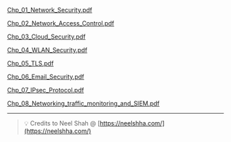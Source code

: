
[Chp_01_Network_Security.pdf](https://prod-files-secure.s3.us-west-2.amazonaws.com/cb8bfd8d-d68b-81fa-ac15-000328a0aab4/4dbf71d1-30e3-49ce-b677-c1e336a347f2/Chp_01_Network_Security.pdf?X-Amz-Algorithm=AWS4-HMAC-SHA256&X-Amz-Content-Sha256=UNSIGNED-PAYLOAD&X-Amz-Credential=ASIAZI2LB4666SBZ37WF%2F20250815%2Fus-west-2%2Fs3%2Faws4_request&X-Amz-Date=20250815T064756Z&X-Amz-Expires=3600&X-Amz-Security-Token=IQoJb3JpZ2luX2VjEA8aCXVzLXdlc3QtMiJGMEQCIDljF1fMjoyARQlj4RiJYKaWCrIk%2FHrfa5PcVysIOVlhAiBFCjSHObQWOZRIl89b%2By1h4BBYakjXOT%2BUUVCOJUUgzyr%2FAwhXEAAaDDYzNzQyMzE4MzgwNSIM1OKPDS3%2FELhwXLJkKtwDwGkvF%2FsI1E0U4fs53iHWxt2nvS0jjg8F8Dl%2Bw%2FHv0j6egFMLWxr01OTQ5qqJ7rWgcYFuuolTLcqRMkWmsrnl%2FZFDfPNYrVrl9QJEId%2BPLJ7Kv6IVWqEj65y9Kb0YSMZ3IMtZCnX2hqFhcZrAqk6NweRWU4lI8eCgY20yFBc3sontRgxO6RiDaSlmauIUcGRwieZfnnTN%2Fwl4cEhTvdQrpwZhCJr%2FWQ5aVN1jWr4C64puqO0fnF0InTpP0mZRpcfH27QI6BrkkvAHyUNv28UkK7HpoTQdoLOkyx9CgmF2b%2BMGIJcHf0MiuGIwfHbb67wOKSwDv1zlVcw6PjD2y3N2nIvnFmGOhPVlsbEoVPj%2BXevX1T1vvO3HCZbzBpN3GhGDvD%2FeTAcVLu3g9b6kldFyd%2BSm1UIKAkJjQoqjf06uBRe%2BNk0Om5hus5v2dK98U3y6Cr0AmPhkPWK0r7jU15a5r5qvsUpnKZtj4xLGFasTnMyTLv%2BbFT0EiqbZGjq1uxsUxILZ98Bv59SUaKDIDGUx0zicCdMmXwHF8A%2BfFRTP9WrPiZ56X5mMcHnwq0yr7sRls6ycBvJ%2BWy5ajha0Ctq5csUy2OOs1trEVT9FB5rjjnrPQjP7kidB4SMGsBsw8KL7xAY6pgG8lzGuT43AJSDWMifJieZvO%2BbVe2gK6%2FO899tkf%2Bakb%2FLUONEMDGP5gRbS79WNkKTzhbc%2B1HxbsS0ySL4Oz4lIfsbaQLipN%2FBDUM0f%2B4taFuJ8mXprxuGAV5dOQT01biJxo6wuw7HRHtL%2F2kI18GSTqjiAMgNp1HneNUYerg9A6UTWLpUH1Jjid%2F0r0oFE4Oy6ZfqfOoJJhXJ6bP1UnfpbIABzZ4sP&X-Amz-Signature=479cb9ffd814a12db3c08dd4362be492c7fc2fc3a9fa69f14ea1fe17cd665006&X-Amz-SignedHeaders=host&x-amz-checksum-mode=ENABLED&x-id=GetObject)


[Chp_02_Network_Access_Control.pdf](https://prod-files-secure.s3.us-west-2.amazonaws.com/cb8bfd8d-d68b-81fa-ac15-000328a0aab4/9caf9f59-7ea4-4972-9866-70bcf9ae3c62/Chp_02_Network_Access_Control.pdf?X-Amz-Algorithm=AWS4-HMAC-SHA256&X-Amz-Content-Sha256=UNSIGNED-PAYLOAD&X-Amz-Credential=ASIAZI2LB4666SBZ37WF%2F20250815%2Fus-west-2%2Fs3%2Faws4_request&X-Amz-Date=20250815T064756Z&X-Amz-Expires=3600&X-Amz-Security-Token=IQoJb3JpZ2luX2VjEA8aCXVzLXdlc3QtMiJGMEQCIDljF1fMjoyARQlj4RiJYKaWCrIk%2FHrfa5PcVysIOVlhAiBFCjSHObQWOZRIl89b%2By1h4BBYakjXOT%2BUUVCOJUUgzyr%2FAwhXEAAaDDYzNzQyMzE4MzgwNSIM1OKPDS3%2FELhwXLJkKtwDwGkvF%2FsI1E0U4fs53iHWxt2nvS0jjg8F8Dl%2Bw%2FHv0j6egFMLWxr01OTQ5qqJ7rWgcYFuuolTLcqRMkWmsrnl%2FZFDfPNYrVrl9QJEId%2BPLJ7Kv6IVWqEj65y9Kb0YSMZ3IMtZCnX2hqFhcZrAqk6NweRWU4lI8eCgY20yFBc3sontRgxO6RiDaSlmauIUcGRwieZfnnTN%2Fwl4cEhTvdQrpwZhCJr%2FWQ5aVN1jWr4C64puqO0fnF0InTpP0mZRpcfH27QI6BrkkvAHyUNv28UkK7HpoTQdoLOkyx9CgmF2b%2BMGIJcHf0MiuGIwfHbb67wOKSwDv1zlVcw6PjD2y3N2nIvnFmGOhPVlsbEoVPj%2BXevX1T1vvO3HCZbzBpN3GhGDvD%2FeTAcVLu3g9b6kldFyd%2BSm1UIKAkJjQoqjf06uBRe%2BNk0Om5hus5v2dK98U3y6Cr0AmPhkPWK0r7jU15a5r5qvsUpnKZtj4xLGFasTnMyTLv%2BbFT0EiqbZGjq1uxsUxILZ98Bv59SUaKDIDGUx0zicCdMmXwHF8A%2BfFRTP9WrPiZ56X5mMcHnwq0yr7sRls6ycBvJ%2BWy5ajha0Ctq5csUy2OOs1trEVT9FB5rjjnrPQjP7kidB4SMGsBsw8KL7xAY6pgG8lzGuT43AJSDWMifJieZvO%2BbVe2gK6%2FO899tkf%2Bakb%2FLUONEMDGP5gRbS79WNkKTzhbc%2B1HxbsS0ySL4Oz4lIfsbaQLipN%2FBDUM0f%2B4taFuJ8mXprxuGAV5dOQT01biJxo6wuw7HRHtL%2F2kI18GSTqjiAMgNp1HneNUYerg9A6UTWLpUH1Jjid%2F0r0oFE4Oy6ZfqfOoJJhXJ6bP1UnfpbIABzZ4sP&X-Amz-Signature=05deef40fa794f7f5e760a729c39a3da7312e0da915ecf76bdfef7bf324eb30b&X-Amz-SignedHeaders=host&x-amz-checksum-mode=ENABLED&x-id=GetObject)


[Chp_03_Cloud_Security.pdf](https://prod-files-secure.s3.us-west-2.amazonaws.com/cb8bfd8d-d68b-81fa-ac15-000328a0aab4/612f6318-908f-47d2-a221-50104390afbb/Chp_03_Cloud_Security.pdf?X-Amz-Algorithm=AWS4-HMAC-SHA256&X-Amz-Content-Sha256=UNSIGNED-PAYLOAD&X-Amz-Credential=ASIAZI2LB4666SBZ37WF%2F20250815%2Fus-west-2%2Fs3%2Faws4_request&X-Amz-Date=20250815T064756Z&X-Amz-Expires=3600&X-Amz-Security-Token=IQoJb3JpZ2luX2VjEA8aCXVzLXdlc3QtMiJGMEQCIDljF1fMjoyARQlj4RiJYKaWCrIk%2FHrfa5PcVysIOVlhAiBFCjSHObQWOZRIl89b%2By1h4BBYakjXOT%2BUUVCOJUUgzyr%2FAwhXEAAaDDYzNzQyMzE4MzgwNSIM1OKPDS3%2FELhwXLJkKtwDwGkvF%2FsI1E0U4fs53iHWxt2nvS0jjg8F8Dl%2Bw%2FHv0j6egFMLWxr01OTQ5qqJ7rWgcYFuuolTLcqRMkWmsrnl%2FZFDfPNYrVrl9QJEId%2BPLJ7Kv6IVWqEj65y9Kb0YSMZ3IMtZCnX2hqFhcZrAqk6NweRWU4lI8eCgY20yFBc3sontRgxO6RiDaSlmauIUcGRwieZfnnTN%2Fwl4cEhTvdQrpwZhCJr%2FWQ5aVN1jWr4C64puqO0fnF0InTpP0mZRpcfH27QI6BrkkvAHyUNv28UkK7HpoTQdoLOkyx9CgmF2b%2BMGIJcHf0MiuGIwfHbb67wOKSwDv1zlVcw6PjD2y3N2nIvnFmGOhPVlsbEoVPj%2BXevX1T1vvO3HCZbzBpN3GhGDvD%2FeTAcVLu3g9b6kldFyd%2BSm1UIKAkJjQoqjf06uBRe%2BNk0Om5hus5v2dK98U3y6Cr0AmPhkPWK0r7jU15a5r5qvsUpnKZtj4xLGFasTnMyTLv%2BbFT0EiqbZGjq1uxsUxILZ98Bv59SUaKDIDGUx0zicCdMmXwHF8A%2BfFRTP9WrPiZ56X5mMcHnwq0yr7sRls6ycBvJ%2BWy5ajha0Ctq5csUy2OOs1trEVT9FB5rjjnrPQjP7kidB4SMGsBsw8KL7xAY6pgG8lzGuT43AJSDWMifJieZvO%2BbVe2gK6%2FO899tkf%2Bakb%2FLUONEMDGP5gRbS79WNkKTzhbc%2B1HxbsS0ySL4Oz4lIfsbaQLipN%2FBDUM0f%2B4taFuJ8mXprxuGAV5dOQT01biJxo6wuw7HRHtL%2F2kI18GSTqjiAMgNp1HneNUYerg9A6UTWLpUH1Jjid%2F0r0oFE4Oy6ZfqfOoJJhXJ6bP1UnfpbIABzZ4sP&X-Amz-Signature=4cf98fd01a7f5d55fc483c1a1058c542a8f59fa8c1bc0f303395e492a9183785&X-Amz-SignedHeaders=host&x-amz-checksum-mode=ENABLED&x-id=GetObject)


[Chp_04_WLAN_Security.pdf](https://prod-files-secure.s3.us-west-2.amazonaws.com/cb8bfd8d-d68b-81fa-ac15-000328a0aab4/08a94537-7bb7-4d78-80ec-c252107df4aa/Chp_04_WLAN_Security.pdf?X-Amz-Algorithm=AWS4-HMAC-SHA256&X-Amz-Content-Sha256=UNSIGNED-PAYLOAD&X-Amz-Credential=ASIAZI2LB4666SBZ37WF%2F20250815%2Fus-west-2%2Fs3%2Faws4_request&X-Amz-Date=20250815T064756Z&X-Amz-Expires=3600&X-Amz-Security-Token=IQoJb3JpZ2luX2VjEA8aCXVzLXdlc3QtMiJGMEQCIDljF1fMjoyARQlj4RiJYKaWCrIk%2FHrfa5PcVysIOVlhAiBFCjSHObQWOZRIl89b%2By1h4BBYakjXOT%2BUUVCOJUUgzyr%2FAwhXEAAaDDYzNzQyMzE4MzgwNSIM1OKPDS3%2FELhwXLJkKtwDwGkvF%2FsI1E0U4fs53iHWxt2nvS0jjg8F8Dl%2Bw%2FHv0j6egFMLWxr01OTQ5qqJ7rWgcYFuuolTLcqRMkWmsrnl%2FZFDfPNYrVrl9QJEId%2BPLJ7Kv6IVWqEj65y9Kb0YSMZ3IMtZCnX2hqFhcZrAqk6NweRWU4lI8eCgY20yFBc3sontRgxO6RiDaSlmauIUcGRwieZfnnTN%2Fwl4cEhTvdQrpwZhCJr%2FWQ5aVN1jWr4C64puqO0fnF0InTpP0mZRpcfH27QI6BrkkvAHyUNv28UkK7HpoTQdoLOkyx9CgmF2b%2BMGIJcHf0MiuGIwfHbb67wOKSwDv1zlVcw6PjD2y3N2nIvnFmGOhPVlsbEoVPj%2BXevX1T1vvO3HCZbzBpN3GhGDvD%2FeTAcVLu3g9b6kldFyd%2BSm1UIKAkJjQoqjf06uBRe%2BNk0Om5hus5v2dK98U3y6Cr0AmPhkPWK0r7jU15a5r5qvsUpnKZtj4xLGFasTnMyTLv%2BbFT0EiqbZGjq1uxsUxILZ98Bv59SUaKDIDGUx0zicCdMmXwHF8A%2BfFRTP9WrPiZ56X5mMcHnwq0yr7sRls6ycBvJ%2BWy5ajha0Ctq5csUy2OOs1trEVT9FB5rjjnrPQjP7kidB4SMGsBsw8KL7xAY6pgG8lzGuT43AJSDWMifJieZvO%2BbVe2gK6%2FO899tkf%2Bakb%2FLUONEMDGP5gRbS79WNkKTzhbc%2B1HxbsS0ySL4Oz4lIfsbaQLipN%2FBDUM0f%2B4taFuJ8mXprxuGAV5dOQT01biJxo6wuw7HRHtL%2F2kI18GSTqjiAMgNp1HneNUYerg9A6UTWLpUH1Jjid%2F0r0oFE4Oy6ZfqfOoJJhXJ6bP1UnfpbIABzZ4sP&X-Amz-Signature=1d233e82d32fd5b4da7fbc18d7d12331d58cffcb08764199b7d6c38b909a5b05&X-Amz-SignedHeaders=host&x-amz-checksum-mode=ENABLED&x-id=GetObject)


[Chp_05_TLS.pdf](https://prod-files-secure.s3.us-west-2.amazonaws.com/cb8bfd8d-d68b-81fa-ac15-000328a0aab4/7609bb6f-0458-4f36-b57c-47c2080c54e1/Chp_05_TLS.pdf?X-Amz-Algorithm=AWS4-HMAC-SHA256&X-Amz-Content-Sha256=UNSIGNED-PAYLOAD&X-Amz-Credential=ASIAZI2LB4666SBZ37WF%2F20250815%2Fus-west-2%2Fs3%2Faws4_request&X-Amz-Date=20250815T064756Z&X-Amz-Expires=3600&X-Amz-Security-Token=IQoJb3JpZ2luX2VjEA8aCXVzLXdlc3QtMiJGMEQCIDljF1fMjoyARQlj4RiJYKaWCrIk%2FHrfa5PcVysIOVlhAiBFCjSHObQWOZRIl89b%2By1h4BBYakjXOT%2BUUVCOJUUgzyr%2FAwhXEAAaDDYzNzQyMzE4MzgwNSIM1OKPDS3%2FELhwXLJkKtwDwGkvF%2FsI1E0U4fs53iHWxt2nvS0jjg8F8Dl%2Bw%2FHv0j6egFMLWxr01OTQ5qqJ7rWgcYFuuolTLcqRMkWmsrnl%2FZFDfPNYrVrl9QJEId%2BPLJ7Kv6IVWqEj65y9Kb0YSMZ3IMtZCnX2hqFhcZrAqk6NweRWU4lI8eCgY20yFBc3sontRgxO6RiDaSlmauIUcGRwieZfnnTN%2Fwl4cEhTvdQrpwZhCJr%2FWQ5aVN1jWr4C64puqO0fnF0InTpP0mZRpcfH27QI6BrkkvAHyUNv28UkK7HpoTQdoLOkyx9CgmF2b%2BMGIJcHf0MiuGIwfHbb67wOKSwDv1zlVcw6PjD2y3N2nIvnFmGOhPVlsbEoVPj%2BXevX1T1vvO3HCZbzBpN3GhGDvD%2FeTAcVLu3g9b6kldFyd%2BSm1UIKAkJjQoqjf06uBRe%2BNk0Om5hus5v2dK98U3y6Cr0AmPhkPWK0r7jU15a5r5qvsUpnKZtj4xLGFasTnMyTLv%2BbFT0EiqbZGjq1uxsUxILZ98Bv59SUaKDIDGUx0zicCdMmXwHF8A%2BfFRTP9WrPiZ56X5mMcHnwq0yr7sRls6ycBvJ%2BWy5ajha0Ctq5csUy2OOs1trEVT9FB5rjjnrPQjP7kidB4SMGsBsw8KL7xAY6pgG8lzGuT43AJSDWMifJieZvO%2BbVe2gK6%2FO899tkf%2Bakb%2FLUONEMDGP5gRbS79WNkKTzhbc%2B1HxbsS0ySL4Oz4lIfsbaQLipN%2FBDUM0f%2B4taFuJ8mXprxuGAV5dOQT01biJxo6wuw7HRHtL%2F2kI18GSTqjiAMgNp1HneNUYerg9A6UTWLpUH1Jjid%2F0r0oFE4Oy6ZfqfOoJJhXJ6bP1UnfpbIABzZ4sP&X-Amz-Signature=3f996b6e52f09352e7e8d21fa1e5a5150a3f2e755d37da381c7475d3f08e4513&X-Amz-SignedHeaders=host&x-amz-checksum-mode=ENABLED&x-id=GetObject)


[Chp_06_Email_Security.pdf](https://prod-files-secure.s3.us-west-2.amazonaws.com/cb8bfd8d-d68b-81fa-ac15-000328a0aab4/b1e92629-7859-4cd8-8931-c74d290b4950/Chp_06_Email_Security.pdf?X-Amz-Algorithm=AWS4-HMAC-SHA256&X-Amz-Content-Sha256=UNSIGNED-PAYLOAD&X-Amz-Credential=ASIAZI2LB4666SBZ37WF%2F20250815%2Fus-west-2%2Fs3%2Faws4_request&X-Amz-Date=20250815T064756Z&X-Amz-Expires=3600&X-Amz-Security-Token=IQoJb3JpZ2luX2VjEA8aCXVzLXdlc3QtMiJGMEQCIDljF1fMjoyARQlj4RiJYKaWCrIk%2FHrfa5PcVysIOVlhAiBFCjSHObQWOZRIl89b%2By1h4BBYakjXOT%2BUUVCOJUUgzyr%2FAwhXEAAaDDYzNzQyMzE4MzgwNSIM1OKPDS3%2FELhwXLJkKtwDwGkvF%2FsI1E0U4fs53iHWxt2nvS0jjg8F8Dl%2Bw%2FHv0j6egFMLWxr01OTQ5qqJ7rWgcYFuuolTLcqRMkWmsrnl%2FZFDfPNYrVrl9QJEId%2BPLJ7Kv6IVWqEj65y9Kb0YSMZ3IMtZCnX2hqFhcZrAqk6NweRWU4lI8eCgY20yFBc3sontRgxO6RiDaSlmauIUcGRwieZfnnTN%2Fwl4cEhTvdQrpwZhCJr%2FWQ5aVN1jWr4C64puqO0fnF0InTpP0mZRpcfH27QI6BrkkvAHyUNv28UkK7HpoTQdoLOkyx9CgmF2b%2BMGIJcHf0MiuGIwfHbb67wOKSwDv1zlVcw6PjD2y3N2nIvnFmGOhPVlsbEoVPj%2BXevX1T1vvO3HCZbzBpN3GhGDvD%2FeTAcVLu3g9b6kldFyd%2BSm1UIKAkJjQoqjf06uBRe%2BNk0Om5hus5v2dK98U3y6Cr0AmPhkPWK0r7jU15a5r5qvsUpnKZtj4xLGFasTnMyTLv%2BbFT0EiqbZGjq1uxsUxILZ98Bv59SUaKDIDGUx0zicCdMmXwHF8A%2BfFRTP9WrPiZ56X5mMcHnwq0yr7sRls6ycBvJ%2BWy5ajha0Ctq5csUy2OOs1trEVT9FB5rjjnrPQjP7kidB4SMGsBsw8KL7xAY6pgG8lzGuT43AJSDWMifJieZvO%2BbVe2gK6%2FO899tkf%2Bakb%2FLUONEMDGP5gRbS79WNkKTzhbc%2B1HxbsS0ySL4Oz4lIfsbaQLipN%2FBDUM0f%2B4taFuJ8mXprxuGAV5dOQT01biJxo6wuw7HRHtL%2F2kI18GSTqjiAMgNp1HneNUYerg9A6UTWLpUH1Jjid%2F0r0oFE4Oy6ZfqfOoJJhXJ6bP1UnfpbIABzZ4sP&X-Amz-Signature=4d1a57fd9ccd2f4231715ff402c56dc947965cbd02452d46fd921141564bd5c5&X-Amz-SignedHeaders=host&x-amz-checksum-mode=ENABLED&x-id=GetObject)


[Chp_07_IPsec_Protocol.pdf](https://prod-files-secure.s3.us-west-2.amazonaws.com/cb8bfd8d-d68b-81fa-ac15-000328a0aab4/9e811253-7b67-4890-a23c-04656a1b43d9/Chp_07_IPsec_Protocol.pdf?X-Amz-Algorithm=AWS4-HMAC-SHA256&X-Amz-Content-Sha256=UNSIGNED-PAYLOAD&X-Amz-Credential=ASIAZI2LB4666SBZ37WF%2F20250815%2Fus-west-2%2Fs3%2Faws4_request&X-Amz-Date=20250815T064756Z&X-Amz-Expires=3600&X-Amz-Security-Token=IQoJb3JpZ2luX2VjEA8aCXVzLXdlc3QtMiJGMEQCIDljF1fMjoyARQlj4RiJYKaWCrIk%2FHrfa5PcVysIOVlhAiBFCjSHObQWOZRIl89b%2By1h4BBYakjXOT%2BUUVCOJUUgzyr%2FAwhXEAAaDDYzNzQyMzE4MzgwNSIM1OKPDS3%2FELhwXLJkKtwDwGkvF%2FsI1E0U4fs53iHWxt2nvS0jjg8F8Dl%2Bw%2FHv0j6egFMLWxr01OTQ5qqJ7rWgcYFuuolTLcqRMkWmsrnl%2FZFDfPNYrVrl9QJEId%2BPLJ7Kv6IVWqEj65y9Kb0YSMZ3IMtZCnX2hqFhcZrAqk6NweRWU4lI8eCgY20yFBc3sontRgxO6RiDaSlmauIUcGRwieZfnnTN%2Fwl4cEhTvdQrpwZhCJr%2FWQ5aVN1jWr4C64puqO0fnF0InTpP0mZRpcfH27QI6BrkkvAHyUNv28UkK7HpoTQdoLOkyx9CgmF2b%2BMGIJcHf0MiuGIwfHbb67wOKSwDv1zlVcw6PjD2y3N2nIvnFmGOhPVlsbEoVPj%2BXevX1T1vvO3HCZbzBpN3GhGDvD%2FeTAcVLu3g9b6kldFyd%2BSm1UIKAkJjQoqjf06uBRe%2BNk0Om5hus5v2dK98U3y6Cr0AmPhkPWK0r7jU15a5r5qvsUpnKZtj4xLGFasTnMyTLv%2BbFT0EiqbZGjq1uxsUxILZ98Bv59SUaKDIDGUx0zicCdMmXwHF8A%2BfFRTP9WrPiZ56X5mMcHnwq0yr7sRls6ycBvJ%2BWy5ajha0Ctq5csUy2OOs1trEVT9FB5rjjnrPQjP7kidB4SMGsBsw8KL7xAY6pgG8lzGuT43AJSDWMifJieZvO%2BbVe2gK6%2FO899tkf%2Bakb%2FLUONEMDGP5gRbS79WNkKTzhbc%2B1HxbsS0ySL4Oz4lIfsbaQLipN%2FBDUM0f%2B4taFuJ8mXprxuGAV5dOQT01biJxo6wuw7HRHtL%2F2kI18GSTqjiAMgNp1HneNUYerg9A6UTWLpUH1Jjid%2F0r0oFE4Oy6ZfqfOoJJhXJ6bP1UnfpbIABzZ4sP&X-Amz-Signature=0c5572364ffec6a091e4dd43dd5cded04a5679183c5129d469ab595f23e58ec0&X-Amz-SignedHeaders=host&x-amz-checksum-mode=ENABLED&x-id=GetObject)


[Chp_08_Networking_traffic_monitoring_and_SIEM.pdf](https://prod-files-secure.s3.us-west-2.amazonaws.com/cb8bfd8d-d68b-81fa-ac15-000328a0aab4/d19185ed-57e1-41d3-88dc-1650b5e251b2/Chp_08_Networking_traffic_monitoring_and_SIEM.pdf?X-Amz-Algorithm=AWS4-HMAC-SHA256&X-Amz-Content-Sha256=UNSIGNED-PAYLOAD&X-Amz-Credential=ASIAZI2LB4666SBZ37WF%2F20250815%2Fus-west-2%2Fs3%2Faws4_request&X-Amz-Date=20250815T064756Z&X-Amz-Expires=3600&X-Amz-Security-Token=IQoJb3JpZ2luX2VjEA8aCXVzLXdlc3QtMiJGMEQCIDljF1fMjoyARQlj4RiJYKaWCrIk%2FHrfa5PcVysIOVlhAiBFCjSHObQWOZRIl89b%2By1h4BBYakjXOT%2BUUVCOJUUgzyr%2FAwhXEAAaDDYzNzQyMzE4MzgwNSIM1OKPDS3%2FELhwXLJkKtwDwGkvF%2FsI1E0U4fs53iHWxt2nvS0jjg8F8Dl%2Bw%2FHv0j6egFMLWxr01OTQ5qqJ7rWgcYFuuolTLcqRMkWmsrnl%2FZFDfPNYrVrl9QJEId%2BPLJ7Kv6IVWqEj65y9Kb0YSMZ3IMtZCnX2hqFhcZrAqk6NweRWU4lI8eCgY20yFBc3sontRgxO6RiDaSlmauIUcGRwieZfnnTN%2Fwl4cEhTvdQrpwZhCJr%2FWQ5aVN1jWr4C64puqO0fnF0InTpP0mZRpcfH27QI6BrkkvAHyUNv28UkK7HpoTQdoLOkyx9CgmF2b%2BMGIJcHf0MiuGIwfHbb67wOKSwDv1zlVcw6PjD2y3N2nIvnFmGOhPVlsbEoVPj%2BXevX1T1vvO3HCZbzBpN3GhGDvD%2FeTAcVLu3g9b6kldFyd%2BSm1UIKAkJjQoqjf06uBRe%2BNk0Om5hus5v2dK98U3y6Cr0AmPhkPWK0r7jU15a5r5qvsUpnKZtj4xLGFasTnMyTLv%2BbFT0EiqbZGjq1uxsUxILZ98Bv59SUaKDIDGUx0zicCdMmXwHF8A%2BfFRTP9WrPiZ56X5mMcHnwq0yr7sRls6ycBvJ%2BWy5ajha0Ctq5csUy2OOs1trEVT9FB5rjjnrPQjP7kidB4SMGsBsw8KL7xAY6pgG8lzGuT43AJSDWMifJieZvO%2BbVe2gK6%2FO899tkf%2Bakb%2FLUONEMDGP5gRbS79WNkKTzhbc%2B1HxbsS0ySL4Oz4lIfsbaQLipN%2FBDUM0f%2B4taFuJ8mXprxuGAV5dOQT01biJxo6wuw7HRHtL%2F2kI18GSTqjiAMgNp1HneNUYerg9A6UTWLpUH1Jjid%2F0r0oFE4Oy6ZfqfOoJJhXJ6bP1UnfpbIABzZ4sP&X-Amz-Signature=fa9e8a48b60fcafe32a120ada529b207cefc216c81d6aef5fc7a49dad728ec53&X-Amz-SignedHeaders=host&x-amz-checksum-mode=ENABLED&x-id=GetObject)


---


> 💡 Credits to Neel Shah @ [https://neelshha.com/](https://neelshha.com/)

